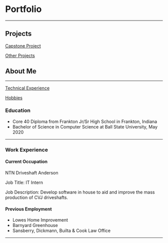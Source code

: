 # Portfolio

---

## Projects

[Capstone Project](/capstone_page)

[Other Projects](/other_projects)

## About Me

---

[Technical Experience](/technical_exp)

[Hobbies](/hobbies_page)

### Education

- Core 40 Diploma from Frankton Jr/Sr High School in Frankton, Indiana
- Bachelor of Science in Computer Science at Ball State University, May 2020

___

### Work Experience
    
#### Current Occupation 

NTN Driveshaft Anderson
        
Job Title: IT Intern
        
Job Description: Develop software in house to aid and improve the mass production 
                 of CVJ driveshafts.

#### Previous Employment

- Lowes Home Improvement
- Barnyard Greenhouse
- Sansberry, Dickmann, Builta & Cook Law Office

___

<br><br>

